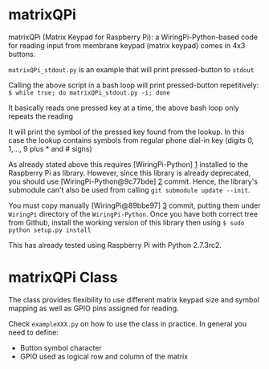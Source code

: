matrixQPi
=========

matrixQPi (Matrix Keypad for Raspberry Pi): a WiringPi-Python-based code for 
reading input from membrane keypad (matrix keypad) comes in 4x3 buttons.

`matrixQPi_stdout.py` is an example that will print pressed-button to `stdout`

Calling the above script in a bash loop will print pressed-button repetitively:
`$ while true; do matrixQPi_stdout.py -i; done` 

It basically reads one pressed key at a time, the above bash loop only repeats
the reading

It will print the symbol of the pressed key found from the lookup. In this case 
the lookup contains symbols from regular phone dial-in key (digits 0, 1,..., 9
plus * and # signs)

As already stated above this requires [WiringPi-Python] [1] installed to the
Raspberry Pi as library. However, since this library is already deprecated,
you should use [WiringPi-Python@9c77bde] [2] commit. Hence, the library's 
submodule can't also be used from calling `git submodule update --init`.

You must copy manually [WiringPi@89bbe97] [3] commit, putting them under
`WiringPi` directory of the `WiringPi-Python`. Once you have both correct 
tree from Github, install the working version of this library then using
`$ sudo python setup.py install`

This has already tested using Raspberry Pi with Python 2.7.3rc2.

  [1]: https://github.com/WiringPi/WiringPi-Python "WiringPi-Python"
  [2]: https://github.com/WiringPi/WiringPi-Python/tree/9c77bde53fb5fa6283268b4a529e47048f8a379d "WiringPi-Python@9c77bde"
  [3]: https://github.com/WiringPi/WiringPi/tree/89bbe97856407979fa75c4c793fabf4db839a0ee "WiringPi@89bbe97"


matrixQPi Class
===============

The class provides flexibility to use different matrix keypad size and symbol
mapping as well as GPIO pins assigned for reading.

Check `exampleXXX.py` on how to use the class in practice. In general you need
to define:
 * Button symbol character
 * GPIO used as logical row and column of the matrix